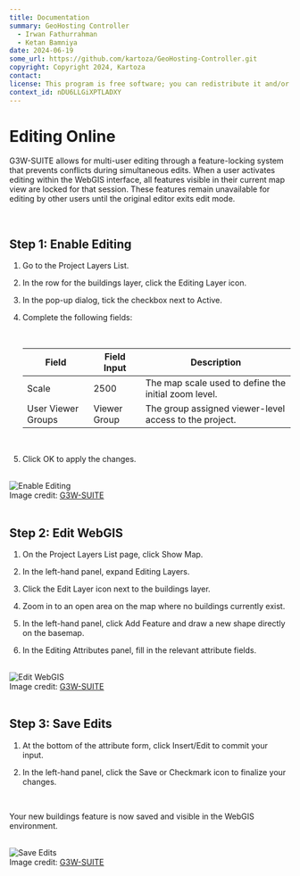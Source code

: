 ```yaml
---
title: Documentation
summary: GeoHosting Controller
  - Irwan Fathurrahman
  - Ketan Bamniya
date: 2024-06-19
some_url: https://github.com/kartoza/GeoHosting-Controller.git
copyright: Copyright 2024, Kartoza
contact:
license: This program is free software; you can redistribute it and/or modify it under the terms of the GNU Affero General Public License as published by the Free Software Foundation; either version 3 of the License, or (at your option) any later version.
context_id: nDU6LLGiXPTLADXY
---
```


# Editing Online

G3W-SUITE allows for multi-user editing through a feature-locking system that prevents conflicts during simultaneous edits. When a user activates editing within the WebGIS interface, all features visible in their current map view are locked for that session. These features remain unavailable for editing by other users until the original editor exits edit mode.

<br>

## Step 1: Enable Editing

1. Go to the <span class="ui-page-label">Project Layers List</span>.

2. In the row for the <span class="ui-filename">buildings</span> layer, click the <span class="ui-generic-label">Editing Layer</span> icon.

3. In the pop-up dialog, tick the checkbox next to <span class="ui-filename">Active</span>.

4. Complete the following fields:

      <br>

      <table class="my-table-style">
      <thead>
      <tr>
            <th>Field</th>
            <th>Field Input</th>
            <th>Description</th>
      </tr>
      </thead>
      <tbody>
      <tr>
            <td>Scale</td>
            <td>2500</td>
            <td>The map scale used to define the initial zoom level.</td>
      </tr>
      <tr>
            <td>User Viewer Groups</td>
            <td>Viewer Group</td>
            <td>The group assigned viewer-level access to the project.</td>
      </tr>
      </tbody>
      </table>

      <br>

5. Click <span class="ui-generic-label">OK</span> to apply the changes.

<br>

<div class="image-with-caption">
  <img src="../../img/g3w-img-16-1.png" alt="Enable Editing">
  <div class="caption">
    Image credit: <a href="https://g3wsuite.it/en/g3w-suite-publish-qgis-projects/" target="_blank">G3W-SUITE</a>
  </div>
</div>

<br>

## Step 2: Edit WebGIS

1. On the <span class="ui-page-label">Project Layers List</span> page, click <span class="ui-generic-label">Show Map</span>.

2. In the left-hand panel, expand <span class="ui-generic-label">Editing Layers</span>.

3. Click the <span class="ui-generic-label">Edit Layer</span> icon next to the <span class="ui-filename">buildings</span> layer.

4. Zoom in to an open area on the map where no buildings currently exist.

5. In the left-hand panel, click <span class="ui-generic-label">Add Feature</span> and draw a new shape directly on the basemap.

6. In the <span class="ui-page-label">Editing Attributes</span> panel, fill in the relevant attribute fields.

<br>

<div class="image-with-caption">
  <img src="../../img/g3w-img-16-2.png" alt="Edit WebGIS">
  <div class="caption">
    Image credit: <a href="https://g3wsuite.it/en/g3w-suite-publish-qgis-projects/" target="_blank">G3W-SUITE</a>
  </div>
</div>

<br>

## Step 3: Save Edits

1. At the bottom of the attribute form, click <span class="ui-generic-label">Insert/Edit</span> to commit your input.

2. In the left-hand panel, click the <span class="ui-generic-label">Save</span> or <span class="ui-generic-label">Checkmark</span> icon to finalize your changes.

<br>

Your new <span class="ui-filename">buildings</span> feature is now saved and visible in the WebGIS environment.

<br>

<div class="image-with-caption">
  <img src="../../img/g3w-img-16-3.png" alt="Save Edits">
  <div class="caption">
    Image credit: <a href="https://g3wsuite.it/en/g3w-suite-publish-qgis-projects/" target="_blank">G3W-SUITE</a>
  </div>
</div>

<br>
